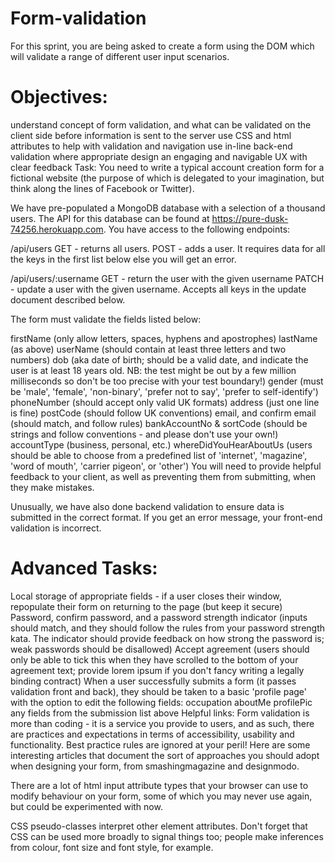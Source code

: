 # Form-validation

For this sprint, you are being asked to create a form using the DOM which will validate a range of different user input scenarios.

# Objectives:

understand concept of form validation, and what can be validated on the client side before information is sent to the server
use CSS and html attributes to help with validation and navigation
use in-line back-end validation where appropriate
design an engaging and navigable UX with clear feedback
Task:
You need to write a typical account creation form for a fictional website (the purpose of which is delegated to your imagination, but think along the lines of Facebook or Twitter).

We have pre-populated a MongoDB database with a selection of a thousand users. The API for this database can be found at https://pure-dusk-74256.herokuapp.com. You have access to the following endpoints:

/api/users GET - returns all users. POST - adds a user. It requires data for all the keys in the first list below else you will get an error.

/api/users/:username GET - return the user with the given username PATCH - update a user with the given username. Accepts all keys in the update document described below.

The form must validate the fields listed below:

firstName (only allow letters, spaces, hyphens and apostrophes)
lastName (as above)
userName (should contain at least three letters and two numbers)
dob (aka date of birth; should be a valid date, and indicate the user is at least 18 years old. NB: the test might be out by a few million milliseconds so don't be too precise with your test boundary!)
gender (must be 'male', 'female', 'non-binary', 'prefer not to say', 'prefer to self-identify')
phoneNumber (should accept only valid UK formats)
address (just one line is fine)
postCode (should follow UK conventions)
email, and confirm email (should match, and follow rules)
bankAccountNo & sortCode (should be strings and follow conventions - and please don't use your own!)
accountType (business, personal, etc.)
whereDidYouHearAboutUs (users should be able to choose from a predefined list of 'internet', 'magazine', 'word of mouth', 'carrier pigeon', or 'other')
You will need to provide helpful feedback to your client, as well as preventing them from submitting, when they make mistakes.

Unusually, we have also done backend validation to ensure data is submitted in the correct format. If you get an error message, your front-end validation is incorrect.

# Advanced Tasks:

Local storage of appropriate fields - if a user closes their window, repopulate their form on returning to the page (but keep it secure)
Password, confirm password, and a password strength indicator (inputs should match, and they should follow the rules from your password strength kata. The indicator should provide feedback on how strong the password is; weak passwords should be disallowed)
Accept agreement (users should only be able to tick this when they have scrolled to the bottom of your agreement text; provide lorem ipsum if you don't fancy writing a legally binding contract)
When a user successfully submits a form (it passes validation front and back), they should be taken to a basic 'profile page' with the option to edit the following fields:
occupation
aboutMe
profilePic
any fields from the submission list above
Helpful links:
Form validation is more than coding - it is a service you provide to users, and as such, there are practices and expectations in terms of accessibility, usability and functionality. Best practice rules are ignored at your peril! Here are some interesting articles that document the sort of approaches you should adopt when designing your form, from smashingmagazine and designmodo.

There are a lot of html input attribute types that your browser can use to modify behaviour on your form, some of which you may never use again, but could be experimented with now.

CSS pseudo-classes interpret other element attributes. Don't forget that CSS can be used more broadly to signal things too; people make inferences from colour, font size and font style, for example.

